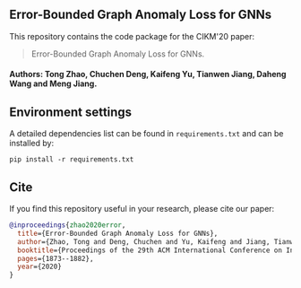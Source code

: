 ## Error-Bounded Graph Anomaly Loss for GNNs

This repository contains the code package for the CIKM'20 paper:
>Error-Bounded Graph Anomaly Loss for GNNs.

#### Authors: Tong Zhao, Chuchen Deng, Kaifeng Yu, Tianwen Jiang, Daheng Wang and Meng Jiang.

## Environment settings
A detailed dependencies list can be found in `requirements.txt` and can be installed by:
```
pip install -r requirements.txt
```

## Cite
If you find this repository useful in your research, please cite our paper:

```bibtex
@inproceedings{zhao2020error,
  title={Error-Bounded Graph Anomaly Loss for GNNs},
  author={Zhao, Tong and Deng, Chuchen and Yu, Kaifeng and Jiang, Tianwen and Wang, Daheng and Jiang, Meng},
  booktitle={Proceedings of the 29th ACM International Conference on Information \& Knowledge Management},
  pages={1873--1882},
  year={2020}
}
```

